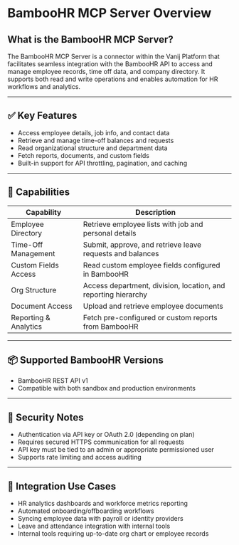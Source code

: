 # BambooHR MCP Server Overview

## What is the BambooHR MCP Server?

The BambooHR MCP Server is a connector within the Vanij Platform that facilitates seamless integration with the BambooHR API to access and manage employee records, time off data, and company directory. It supports both read and write operations and enables automation for HR workflows and analytics.

---

## ✅ Key Features

- Access employee details, job info, and contact data  
- Retrieve and manage time-off balances and requests  
- Read organizational structure and department data  
- Fetch reports, documents, and custom fields  
- Built-in support for API throttling, pagination, and caching  

---

## 🧩 Capabilities

| Capability                | Description                                                   |
|--------------------------|---------------------------------------------------------------|
| Employee Directory        | Retrieve employee lists with job and personal details         |
| Time-Off Management       | Submit, approve, and retrieve leave requests and balances     |
| Custom Fields Access      | Read custom employee fields configured in BambooHR            |
| Org Structure             | Access department, division, location, and reporting hierarchy|
| Document Access           | Upload and retrieve employee documents                        |
| Reporting & Analytics     | Fetch pre-configured or custom reports from BambooHR          |

---

## 📦 Supported BambooHR Versions

- BambooHR REST API v1  
- Compatible with both sandbox and production environments  

---

## 🔐 Security Notes

- Authentication via API key or OAuth 2.0 (depending on plan)  
- Requires secured HTTPS communication for all requests  
- API key must be tied to an admin or appropriate permissioned user  
- Supports rate limiting and access auditing  

---

## 🔄 Integration Use Cases

- HR analytics dashboards and workforce metrics reporting  
- Automated onboarding/offboarding workflows  
- Syncing employee data with payroll or identity providers  
- Leave and attendance integration with internal tools  
- Internal tools requiring up-to-date org chart or employee records  
